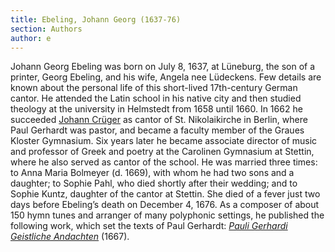 ```yaml
---
title: Ebeling, Johann Georg (1637-76)
section: Authors
author: e
---
```


Johann Georg Ebeling was born on July 8, 1637, at Lüneburg, the son of a printer, Georg Ebeling, and his wife, Angela nee Lüdeckens. Few details are known about the personal life of this short-lived 17th-century German cantor. He attended the Latin school in his native city and then studied theology at the university in Helmstedt from 1658 until 1660. In 1662 he succeeded [Johann Crüger](/indexes/bios/crueger) as cantor of St. Nikolaikirche in Berlin, where Paul Gerhardt was pastor, and became a faculty member of the Graues Kloster Gymnasium. Six years later he became associate director of music and professor of Greek and poetry at the Carolinen Gymnasium at Stettin, where he also served as cantor of the school. He was married three times: to Anna Maria Bolmeyer (d. 1669), with whom he had two sons and a daughter; to Sophie Pahl, who died shortly after their wedding; and to Sophie Kuntz, daughter of the cantor at Stettin. She died of a fever just two days before Ebeling’s death on December 4, 1676. As a composer of about 150 hymn tunes and arranger of many polyphonic settings, he published the following work, which set the texts of Paul Gerhardt: [_Pauli Gerhardi Geistliche Andachten_](/indexes/sources/pauli_gerhardi) (1667).


​			
​		